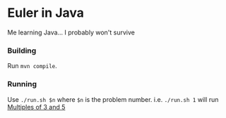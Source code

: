# Euler in Java

Me learning Java... I probably won't survive

### Building
Run `mvn compile`.

### Running
Use `./run.sh $n` where `$n` is the problem number.
i.e. `./run.sh 1` will run [Multiples of 3 and 5](https://projecteuler.net/problem=1)

